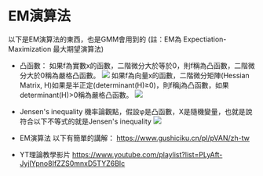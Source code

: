 # EM演算法
以下是EM演算法的東西，也是GMM會用到的 (註：EM為 Expectiation-Maximization 最大期望演算法)
* 凸函數：
  如果f為實數x的函數，二階微分大於等於0，則f稱為凸函數，二階微分大於0稱為嚴格凸函數。
  ![](https://miro.medium.com/max/145/1*nnsFX0ho11XjGAFrddq_Og.png)
  如果f為向量x的函數，二階微分矩陣(Hessian Matrix, H)如果是半正定(determinant(H)≥0)，則f稱j為凸函數，如果determinant(H)>0稱為嚴格凸函數。
  ![](https://miro.medium.com/max/124/1*G7Gq6KbgvcBgMZ2PgJvang.png)
  
 * Jensen's inequality
機率論觀點，假設φ是凸函數，X是隨機變量，也就是說符合以下不等式的就是Jensen's inequality
  ![](https://miro.medium.com/max/154/1*Px33ltJXY9sEFC2Zyqyvvw.png)
  
  * EM演算法
以下有簡單的講解：
https://www.gushiciku.cn/pl/pVAN/zh-tw
* YT理論教學影片
https://www.youtube.com/playlist?list=PLyAft-JyjIYpno8IfZZS0mnxD5TYZ6BIc